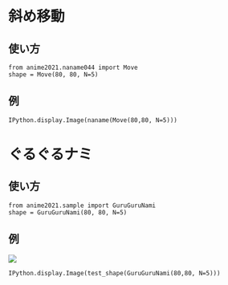 # 斜め移動

## 使い方

```
from anime2021.naname044 import Move
shape = Move(80, 80, N=5)
```
## 例


```
IPython.display.Image(naname(Move(80,80, N=5)))
```

# ぐるぐるナミ

## 使い方

```
from anime2021.sample import GuruGuruNami
shape = GuruGuruNami(80, 80, N=5)
```
## 例

![](sample.png)

```
IPython.display.Image(test_shape(GuruGuruNami(80,80, N=5)))
```

